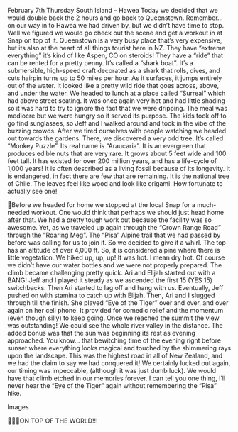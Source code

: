 February 7th Thursday
South Island – Hawea
Today we decided that we would double back the 2 hours and go back to
Queenstown. Remember… on our way in to Hawea we had driven by, but we
didn’t have time to stop. Well we figured we would go check out the scene and
get a workout in at Snap on top of it. Queenstown is a very busy place that’s
very expensive, but its also at the heart of all things tourist here in NZ.
They have “extreme everything” it’s kind of like Aspen, CO on steroids! They have
a “ride” that can be rented for a pretty penny. It’s called a “shark boat”. It’s a
submersible, high-speed craft decorated as a shark that rolls, dives, and cuts
hairpin turns up to 50 miles per hour. As it surfaces, it jumps entirely out of the
water. It looked like a pretty wild ride that goes across, above, and under the
water.
We headed to lunch at a place called “Surreal” which had above street seating.
It was once again very hot and had little shading so it was hard to try to ignore
the fact that we were dripping. The meal was mediocre but we were hungry so
it served its purpose.
The kids took off to go find sunglasses, so Jeff and I walked around and took in
the vibe of the buzzing crowds. After we tired ourselves with people watching
we headed out towards the gardens. There, we discovered a very odd tree. It’s
called “Monkey Puzzle”. Its real name is “Araucaria”. It is an evergreen that
produces edible nuts that are very rare. It grows about 5 feet wide and 100 feet
tall. It has existed for over 200 million years, and has a life-cycle of 1,000 years! It
is often described as a living fossil because of its longevity. It is endangered, in
fact there are few that are remaining. It is the national tree of Chile. The leaves
feel like wood and look like origami. How fortunate to actually see one!

Before we headed for home we stopped at the local Snap for a much-needed
workout. One would think that perhaps we should just head home after that. We
had a pretty tough work out because the facility was so awesome.
Yet, as we traveled up again through the “Crown Range Road” through the
“Roaring Meg”. The “Pisa” Alpine trail that we had passed by before was calling
for us to join it. So we decided to give it a whirl. The top has an altitude of over
4,000 ft. So, it is considered alpine where there is little vegetation.
We hiked up, up, up! It was hot. I mean dry hot. Of course we didn’t have our
water bottles and we were not properly prepared. The climb became
challenging pretty quick. Ari and Elijah started out with a BANG! Jeff and I
played it steady as we ascended the first 15 (YES 15) switchbacks.
Then Ari started to lag off and hang with us. Eventually, Jeff pushed on with
stamina to catch up with Elijah. Then, Ari and I slugged through till the finish. She
played “Eye of the Tiger” over and over, and over again on her cell phone. It
provided for comedic relief and the momentum (even though silly) to keep
going.
Once we reached the summit the view was outstanding! We could see the
whole river valley in the distance. The added bonus was that the sun was
beginning its rest as evening approached. You know… that bewitching time of
the evening right before sunset where everything looks magical and touched by
the shimmering rays upon the landscape. This was the highest road in all of New
Zealand, and we had the claim to say we had conquered it! We certainly lucked
out again, our timing was impeccable, (although it was just dumb luck). We
would have that climb etched in our memories forever. I can tell you one thing,
I’ll never hear the “Eye of the Tiger” again without remembering the “Pisa” hike.

Images

ON TOP OF THE WORLD!!!

